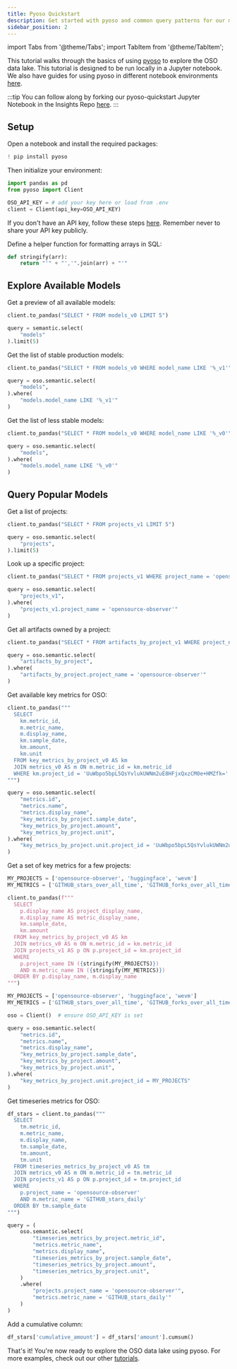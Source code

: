 ```yaml
---
title: Pyoso Quickstart
description: Get started with pyoso and common query patterns for our most popular models
sidebar_position: 2
---
```


import Tabs from '@theme/Tabs';
import TabItem from '@theme/TabItem';

This tutorial walks through the basics of using [pyoso](../get-started/python.md) to explore the OSO data lake. This tutorial is designed to be run locally in a Jupyter notebook. We also have guides for using pyoso in different notebook environments [here](../guides/notebooks/).

:::tip
You can follow along by forking our pyoso-quickstart Jupyter Notebook in the Insights Repo [here](https://github.com/opensource-observer/insights/blob/main/pyoso-quickstart.ipynb).
:::

## Setup

Open a notebook and install the required packages:

```python
! pip install pyoso
```

Then initialize your environment:

```python
import pandas as pd
from pyoso import Client

OSO_API_KEY = # add your key here or load from .env
client = Client(api_key=OSO_API_KEY)
```

If you don't have an API key, follow these steps [here](../get-started/python.md). Remember never to share your API key publicly.

Define a helper function for formatting arrays in SQL:

```python
def stringify(arr):
    return "'" + "','".join(arr) + "'"
```

## Explore Available Models

Get a preview of all available models:

<Tabs>
<TabItem value="python" label="Python">

```python
client.to_pandas("SELECT * FROM models_v0 LIMIT 5")
```

</TabItem>
<TabItem value="python" label="Semantic Layer">

```python
query = semantic.select(
    "models"
).limit(5)
```

</TabItem>
</Tabs>

Get the list of stable production models:

<Tabs>
<TabItem value="python" label="Python">

```python
client.to_pandas("SELECT * FROM models_v0 WHERE model_name LIKE '%_v1'")
```

</TabItem>
<TabItem value="python" label="Semantic Layer">

```python
query = oso.semantic.select(
    "models",                 
).where(
    "models.model_name LIKE '%_v1'"
)
```

</TabItem>
</Tabs>

Get the list of less stable models:

<Tabs>
<TabItem value="python" label="Python">

```python
client.to_pandas("SELECT * FROM models_v0 WHERE model_name LIKE '%_v0'")
```

</TabItem>
<TabItem value="python" label="Semantic Layer">

```python
query = oso.semantic.select(
    "models",
).where(
    "models.model_name LIKE '%_v0'"
)
```

</TabItem>
</Tabs>

## Query Popular Models

Get a list of projects:

<Tabs>
<TabItem value="python" label="Python">

```python
client.to_pandas("SELECT * FROM projects_v1 LIMIT 5")
```

</TabItem>
<TabItem value="python" label="Semantic Layer">

```python
query = oso.semantic.select(
    "projects",
).limit(5)
```

</TabItem>
</Tabs>

Look up a specific project:

<Tabs>
<TabItem value="python" label="Python">

```python
client.to_pandas("SELECT * FROM projects_v1 WHERE project_name = 'opensource-observer'")
```

</TabItem>
<TabItem value="python" label="Semantic Layer">

```python
query = oso.semantic.select(
    "projects_v1",
).where(
    "projects_v1.project_name = 'opensource-observer'"
)
```

</TabItem>
</Tabs>

Get all artifacts owned by a project:

<Tabs>
<TabItem value="python" label="Python">

```python
client.to_pandas("SELECT * FROM artifacts_by_project_v1 WHERE project_name = 'opensource-observer'")
```

</TabItem>
<TabItem value="python" label="Semantic Layer">

```python
query = oso.semantic.select(
    "artifacts_by_project",
).where(
    "artifacts_by_project.project_name = 'opensource-observer'"
)
```

</TabItem>
</Tabs>

Get available key metrics for OSO:

<Tabs>
<TabItem value="python" label="Python">

```python
client.to_pandas("""
  SELECT
    km.metric_id,
    m.metric_name,
    m.display_name,
    km.sample_date,
    km.amount,
    km.unit
  FROM key_metrics_by_project_v0 AS km
  JOIN metrics_v0 AS m ON m.metric_id = km.metric_id
  WHERE km.project_id = 'UuWbpo5bpL5QsYvlukUWNm2uE8HFjxQxzCM0e+HMZfk='
""")
```

</TabItem>
<TabItem value="python" label="Semantic Layer">

```python
query = oso.semantic.select(
    "metrics.id",
    "metrics.name",
    "metrics.display_name",
    "key_metrics_by_project.sample_date",
    "key_metrics_by_project.amount",
    "key_metrics_by_project.unit",
).where(
    "key_metrics_by_project.unit.project_id = 'UuWbpo5bpL5QsYvlukUWNm2uE8HFjxQxzCM0e+HMZfk='"
)
```

</TabItem>
</Tabs>

Get a set of key metrics for a few projects:

<Tabs>
<TabItem value="python" label="Python">

```python
MY_PROJECTS = ['opensource-observer', 'huggingface', 'wevm']
MY_METRICS = ['GITHUB_stars_over_all_time', 'GITHUB_forks_over_all_time']

client.to_pandas(f"""
  SELECT
    p.display_name AS project_display_name,
    m.display_name AS metric_display_name,
    km.sample_date,
    km.amount
  FROM key_metrics_by_project_v0 AS km
  JOIN metrics_v0 AS m ON m.metric_id = km.metric_id
  JOIN projects_v1 AS p ON p.project_id = km.project_id
  WHERE
    p.project_name IN ({stringify(MY_PROJECTS)})
    AND m.metric_name IN ({stringify(MY_METRICS)})
  ORDER BY p.display_name, m.display_name
""")
```

</TabItem>
<TabItem value="python" label="Semantic Layer">

```python
MY_PROJECTS = ['opensource-observer', 'huggingface', 'wevm']
MY_METRICS = ['GITHUB_stars_over_all_time', 'GITHUB_forks_over_all_time']

oso = Client()  # ensure OSO_API_KEY is set

query = oso.semantic.select(
    "metrics.id",
    "metrics.name",
    "metrics.display_name",
    "key_metrics_by_project.sample_date",
    "key_metrics_by_project.amount",
    "key_metrics_by_project.unit",
).where(
    "key_metrics_by_project.unit.project_id = MY_PROJECTS"
)
```

</TabItem>
</Tabs>

Get timeseries metrics for OSO:

<Tabs>
<TabItem value="python" label="Python">

```python
df_stars = client.to_pandas("""
  SELECT
    tm.metric_id,
    m.metric_name,
    m.display_name,
    tm.sample_date,
    tm.amount,
    tm.unit
  FROM timeseries_metrics_by_project_v0 AS tm
  JOIN metrics_v0 AS m ON m.metric_id = tm.metric_id
  JOIN projects_v1 AS p ON p.project_id = tm.project_id
  WHERE
    p.project_name = 'opensource-observer'
    AND m.metric_name = 'GITHUB_stars_daily'
  ORDER BY tm.sample_date
""")
```

</TabItem>
<TabItem value="python" label="Semantic Layer">

```python
query = (
    oso.semantic.select(
        "timeseries_metrics_by_project.metric_id",
        "metrics.metric_name",
        "metrics.display_name",
        "timeseries_metrics_by_project.sample_date",
        "timeseries_metrics_by_project.amount",
        "timeseries_metrics_by_project.unit",
    )
    .where(
        "projects.project_name = 'opensource-observer'",
        "metrics.metric_name = 'GITHUB_stars_daily'"
    )
)
```

</TabItem>
</Tabs>

Add a cumulative column:

```python
df_stars['cumulative_amount'] = df_stars['amount'].cumsum()
```

That's it! You're now ready to explore the OSO data lake using pyoso. For more examples, check out our other [tutorials](./index.md).
